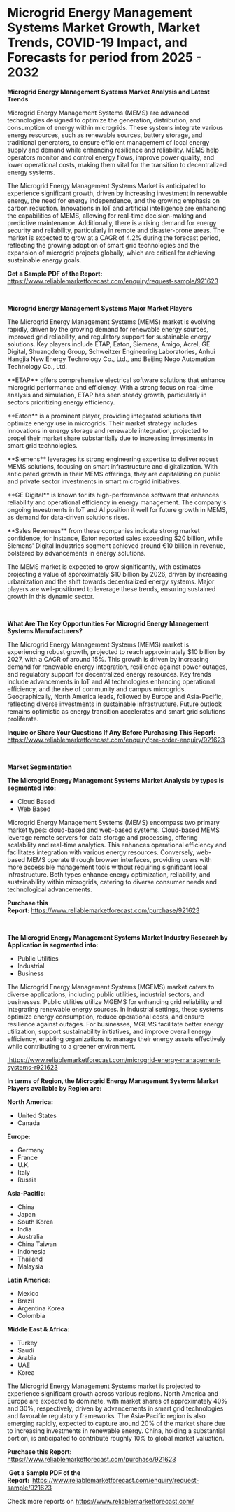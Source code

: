 <p><h1>Microgrid Energy Management Systems Market Growth, Market Trends, COVID-19 Impact, and Forecasts for period from 2025 - 2032</h1></p><p><strong>Microgrid Energy Management Systems Market Analysis and Latest Trends</strong></p>
<p><p>Microgrid Energy Management Systems (MEMS) are advanced technologies designed to optimize the generation, distribution, and consumption of energy within microgrids. These systems integrate various energy resources, such as renewable sources, battery storage, and traditional generators, to ensure efficient management of local energy supply and demand while enhancing resilience and reliability. MEMS help operators monitor and control energy flows, improve power quality, and lower operational costs, making them vital for the transition to decentralized energy systems.</p><p>The Microgrid Energy Management Systems Market is anticipated to experience significant growth, driven by increasing investment in renewable energy, the need for energy independence, and the growing emphasis on carbon reduction. Innovations in IoT and artificial intelligence are enhancing the capabilities of MEMS, allowing for real-time decision-making and predictive maintenance. Additionally, there is a rising demand for energy security and reliability, particularly in remote and disaster-prone areas. The market is expected to grow at a CAGR of 4.2% during the forecast period, reflecting the growing adoption of smart grid technologies and the expansion of microgrid projects globally, which are critical for achieving sustainable energy goals.</p></p>
<p><strong>Get a Sample PDF of the Report:&nbsp;</strong> <a href="https://www.reliablemarketforecast.com/enquiry/request-sample/921623?utm_campaign=3071&utm_medium=2&utm_source=Github&utm_content=ia&utm_term=07032025&utm_id=microgrid-energy-management-systems">https://www.reliablemarketforecast.com/enquiry/request-sample/921623</a></p>
<p>&nbsp;</p>
<p><strong>Microgrid Energy Management Systems Major Market Players</strong></p>
<p><p>The Microgrid Energy Management Systems (MEMS) market is evolving rapidly, driven by the growing demand for renewable energy sources, improved grid reliability, and regulatory support for sustainable energy solutions. Key players include ETAP, Eaton, Siemens, Amigo, Acrel, GE Digital, Shuangdeng Group, Schweitzer Engineering Laboratories, Anhui Hangjia New Energy Technology Co., Ltd., and Beijing Nego Automation Technology Co., Ltd.</p><p>**ETAP** offers comprehensive electrical software solutions that enhance microgrid performance and efficiency. With a strong focus on real-time analysis and simulation, ETAP has seen steady growth, particularly in sectors prioritizing energy efficiency. </p><p>**Eaton** is a prominent player, providing integrated solutions that optimize energy use in microgrids. Their market strategy includes innovations in energy storage and renewable integration, projected to propel their market share substantially due to increasing investments in smart grid technologies.</p><p>**Siemens** leverages its strong engineering expertise to deliver robust MEMS solutions, focusing on smart infrastructure and digitalization. With anticipated growth in their MEMS offerings, they are capitalizing on public and private sector investments in smart microgrid initiatives. </p><p>**GE Digital** is known for its high-performance software that enhances reliability and operational efficiency in energy management. The company's ongoing investments in IoT and AI position it well for future growth in MEMS, as demand for data-driven solutions rises.</p><p>**Sales Revenues** from these companies indicate strong market confidence; for instance, Eaton reported sales exceeding $20 billion, while Siemens' Digital Industries segment achieved around €10 billion in revenue, bolstered by advancements in energy solutions.</p><p>The MEMS market is expected to grow significantly, with estimates projecting a value of approximately $10 billion by 2026, driven by increasing urbanization and the shift towards decentralized energy systems. Major players are well-positioned to leverage these trends, ensuring sustained growth in this dynamic sector.</p></p>
<p>&nbsp;</p>
<p><strong>What Are The Key Opportunities For Microgrid Energy Management Systems Manufacturers?</strong></p>
<p><p>The Microgrid Energy Management Systems (MEMS) market is experiencing robust growth, projected to reach approximately $10 billion by 2027, with a CAGR of around 15%. This growth is driven by increasing demand for renewable energy integration, resilience against power outages, and regulatory support for decentralized energy resources. Key trends include advancements in IoT and AI technologies enhancing operational efficiency, and the rise of community and campus microgrids. Geographically, North America leads, followed by Europe and Asia-Pacific, reflecting diverse investments in sustainable infrastructure. Future outlook remains optimistic as energy transition accelerates and smart grid solutions proliferate.</p></p>
<p><strong>Inquire or Share Your Questions If Any Before Purchasing This Report:</strong> <a href="https://www.reliablemarketforecast.com/enquiry/pre-order-enquiry/921623?utm_campaign=3071&utm_medium=2&utm_source=Github&utm_content=ia&utm_term=07032025&utm_id=microgrid-energy-management-systems">https://www.reliablemarketforecast.com/enquiry/pre-order-enquiry/921623</a></p>
<p>&nbsp;</p>
<p><strong>Market Segmentation</strong></p>
<p><strong>The Microgrid Energy Management Systems Market Analysis by types is segmented into:</strong></p>
<p><ul><li>Cloud Based</li><li>Web Based</li></ul></p>
<p><p>Microgrid Energy Management Systems (MEMS) encompass two primary market types: cloud-based and web-based systems. Cloud-based MEMS leverage remote servers for data storage and processing, offering scalability and real-time analytics. This enhances operational efficiency and facilitates integration with various energy resources. Conversely, web-based MEMS operate through browser interfaces, providing users with more accessible management tools without requiring significant local infrastructure. Both types enhance energy optimization, reliability, and sustainability within microgrids, catering to diverse consumer needs and technological advancements.</p></p>
<p><strong>Purchase this Report:&nbsp;</strong><a href="https://www.reliablemarketforecast.com/purchase/921623?utm_campaign=3071&utm_medium=2&utm_source=Github&utm_content=ia&utm_term=07032025&utm_id=microgrid-energy-management-systems">https://www.reliablemarketforecast.com/purchase/921623</a></p>
<p>&nbsp;</p>
<p><strong>The Microgrid Energy Management Systems Market Industry Research by Application is segmented into:</strong></p>
<p><ul><li>Public Utilities</li><li>Industrial</li><li>Business</li></ul></p>
<p><p>The Microgrid Energy Management Systems (MGEMS) market caters to diverse applications, including public utilities, industrial sectors, and businesses. Public utilities utilize MGEMS for enhancing grid reliability and integrating renewable energy sources. In industrial settings, these systems optimize energy consumption, reduce operational costs, and ensure resilience against outages. For businesses, MGEMS facilitate better energy utilization, support sustainability initiatives, and improve overall energy efficiency, enabling organizations to manage their energy assets effectively while contributing to a greener environment.</p></p>
<p><a href="https://www.reliablemarketforecast.com/microgrid-energy-management-systems-r921623?utm_campaign=3071&utm_medium=2&utm_source=Github&utm_content=ia&utm_term=07032025&utm_id=microgrid-energy-management-systems">&nbsp;https://www.reliablemarketforecast.com/microgrid-energy-management-systems-r921623</a></p>
<p><strong>In terms of Region, the Microgrid Energy Management Systems Market Players available by Region are:</strong></p>
<p>
    <p> <strong> North America: </strong>
        <ul>
            <li>United States</li>
            <li>Canada</li>
        </ul>
        </p> 
    <p> <strong> Europe: </strong>
        <ul>
            <li>Germany</li>
            <li>France</li>
            <li>U.K.</li>
            <li>Italy</li>
            <li>Russia</li>
        </ul>
        </p> 
    <p> <strong> Asia-Pacific: </strong>
        <ul>
            <li>China</li>
            <li>Japan</li>
            <li>South Korea</li>
            <li>India</li>
            <li>Australia</li>
            <li>China Taiwan</li>
            <li>Indonesia</li>
            <li>Thailand</li>
            <li>Malaysia</li>
        </ul>
        </p> 
    <p> <strong> Latin America: </strong>
        <ul>
            <li>Mexico</li>
            <li>Brazil</li>
            <li>Argentina Korea</li>
            <li>Colombia</li>
        </ul>
        </p> 
    <p> <strong> Middle East & Africa: </strong>
        <ul>
            <li>Turkey</li>
            <li>Saudi</li>
            <li>Arabia</li>
            <li>UAE</li>
            <li>Korea</li>
        </ul>
    </p>
    </p>
<p><p>The Microgrid Energy Management Systems market is projected to experience significant growth across various regions. North America and Europe are expected to dominate, with market shares of approximately 40% and 30%, respectively, driven by advancements in smart grid technologies and favorable regulatory frameworks. The Asia-Pacific region is also emerging rapidly, expected to capture around 20% of the market share due to increasing investments in renewable energy. China, holding a substantial portion, is anticipated to contribute roughly 10% to global market valuation.</p></p>
<p><strong>Purchase this Report: </strong><a href="https://www.reliablemarketforecast.com/purchase/921623?utm_campaign=3071&utm_medium=2&utm_source=Github&utm_content=ia&utm_term=07032025&utm_id=microgrid-energy-management-systems">https://www.reliablemarketforecast.com/purchase/921623</a></p>
<p>&nbsp;<strong>Get a Sample PDF of the Report:&nbsp;&nbsp;</strong><a href="https://www.reliablemarketforecast.com/enquiry/request-sample/921623?utm_campaign=3071&utm_medium=2&utm_source=Github&utm_content=ia&utm_term=07032025&utm_id=microgrid-energy-management-systems">https://www.reliablemarketforecast.com/enquiry/request-sample/921623</a></p>
<p><strong></strong></p>
<p>Check more reports on <a href="https://www.reliablemarketforecast.com/?utm_campaign=3071&utm_medium=2&utm_source=Github&utm_content=ia&utm_term=07032025&utm_id=microgrid-energy-management-systems">https://www.reliablemarketforecast.com/</a></p>